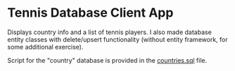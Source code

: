 # Tennis Database Client App

Displays country info and a list of tennis players. I also made database entity classes with delete/upsert functionality (without entity framework, for some additional exercise).

Script for the "country" database is provided in the [countries.sql](countries.sql) file.
